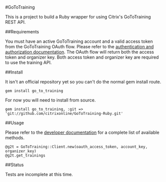 #GoToTraining

This is a project to build a Ruby wrapper for using Citrix's GoToTraining REST API. 

##Requirements

You must have an active GoToTraining account and a valid access token from the GoToTraining OAuth flow. Please refer to the [authentication and authorization documentation](https://developer.citrixonline.com/page/authentication-and-authorization). The OAuth flow will return both the access token and organizer key. Both access token and organizer key are required to use the training API. 

##Install

It isn't an official repository yet so you can't do the normal gem install route.

	gem install go_to_training
	
For now you will need to install from source. 

	gem install go_to_training, :git => 'git://github.com/citrixonline/GoToTraining-Ruby.git'

##Usage

Please refer to the [developer documentation](https://developer.citrixonline.com/api-overview/gototraining-rest-api) for a complete list of available methods. 

	@g2t = GoToTraining::Client.new(oauth_access_token, account_key, organizer_key) 
	@g2t.get_trainings

##Status

Tests are incomplete at this time. 

